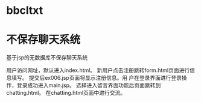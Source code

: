 # bbcltxt
# 不保存聊天系统
基于jsp的无数据库不保存聊天系统

用户访问网址，默认进入index.html。
新用户点击注册跳转form.html页面进行信息填写。
提交后ex006.jsp页面将显示注册信息。用
户在登录界面进行登录操作，登录成功进入main.jsp。
选择进入留言界面功能后页面跳转到chatting.html。
在chatting.html页面中进行交流。
